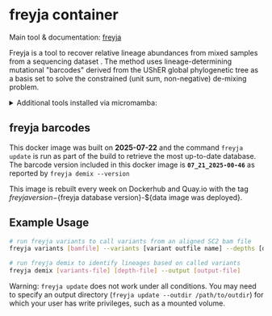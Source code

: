 # freyja container

Main tool & documentation: [freyja](https://github.com/andersen-lab/Freyja)

Freyja is a tool to recover relative lineage abundances from mixed samples from a sequencing dataset . The method uses lineage-determining mutational "barcodes" derived from the UShER global phylogenetic tree as a basis set to solve the constrained (unit sum, non-negative) de-mixing problem.

<details>

<summary>Additional tools installed via micromamba:</summary>

```
  Name                           Version       Build                    Channel    
─────────────────────────────────────────────────────────────────────────────────────

```
</details>

## freyja barcodes

This docker image was built on **2025-07-22** and the command `freyja update` is run as part of the build to retrieve the most up-to-date database. The barcode version included in this docker image is **`07_21_2025-00-46`** as reported by `freyja demix --version`

This image is rebuilt every week on Dockerhub and Quay.io with the tag ${freyja version}-${freyja database version}-${data image was deployed}.

## Example Usage

```bash
# run freyja variants to call variants from an aligned SC2 bam file
freyja variants [bamfile] --variants [variant outfile name] --depths [depths outfile name] --ref [reference.fa]

# run freyja demix to identify lineages based on called variants 
freyja demix [variants-file] [depth-file] --output [output-file]
```

Warning: `freyja update` does not work under all conditions. You may need to specify an output directory (`freyja update --outdir /path/to/outdir`) for which your user has write privileges, such as a mounted volume.
